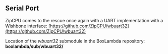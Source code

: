 ## Serial Port

ZipCPU comes to the rescue once again with a UART implementation with a Wishbone interface: [https://github.com/ZipCPU/wbuart32](https://github.com/ZipCPU/wbuart32)

Location of the *wbuart32* submodule in the BoxLambda repository: **boxlambda/sub/wbuart32/**
